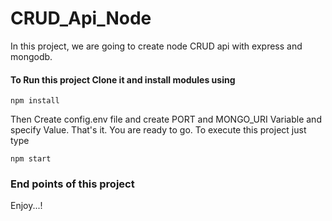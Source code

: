 # CRUD_Api_Node
In this project, we are going to create node CRUD api with express and mongodb.

#### To Run this project Clone it and install modules using
```
npm install
```

Then Create config.env file and create PORT and MONGO_URI Variable and specify Value.
That's it. You are ready to go. To execute this project just type
```
npm start
```
### End points of this project 




Enjoy...!
